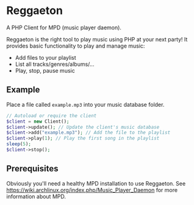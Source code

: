 # Reggaeton
A PHP Client for MPD (music player daemon).

Reggaeton is the right tool to play music using PHP at your next party! It provides basic functionality to play and manage music: 
- Add files to your playlist
- List all tracks/genres/albums/...
- Play, stop, pause music


## Example
Place a file called `example.mp3` into your music database folder. 
```php
// Autoload or require the client
$client = new Client();
$client->update(); // Update the client's music database
$client->add("example.mp3"); // Add the file to the playlist
$client->play(1); // Play the first song in the playlist
sleep(5);
$client->stop();
```

## Prerequisites
Obviously you'll need a healthy MPD installation to use Reggaeton. See https://wiki.archlinux.org/index.php/Music_Player_Daemon for more information about MPD. 
